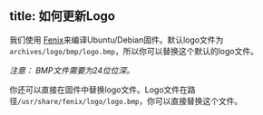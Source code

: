 title: 如何更新Logo
---


我们使用 [Fenix](/vim3/FenixScript.html)来编译Ubuntu/Debian固件。默认logo文件为`archives/logo/bmp/logo.bmp`，所以你可以替换这个默认的logo文件。

*注意： BMP文件需要为24位位深。*

你还可以直接在固件中替换logo文件。Logo文件在路径`/usr/share/fenix/logo/logo.bmp`，你可以直接替换这个文件。
